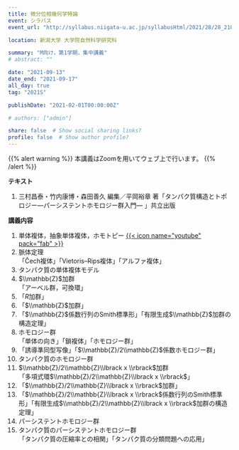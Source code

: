 ```yaml
---
title: 微分位相幾何学特論
event: シラバス
event_url: "http://syllabus.niigata-u.ac.jp/syllabusHtml/2021/28/28_210F3163_ja_JP.html"

location: 新潟大学 大学院自然科学研究科

summary: "M向け，第1学期，集中講義"
# abstract: ""

date: "2021-09-13"
date_end: "2021-09-17"
all_day: true
tag: "2021S"

publishDate: "2021-02-01T00:00:00Z"

# authors: ["admin"]

share: false  # Show social sharing links?
profile: false  # Show author profile?
---
```

{{% alert warning %}}
本講義はZoomを用いてウェブ上で行います。
{{% /alert %}}

**テキスト**

1. 三村昌泰・竹内康博・森田善久 編集／平岡裕章 著「タンパク質構造とトポロジー―パーシステントホモロジー群入門― 」共立出版

**講義内容**

1. 単体複体，抽象単体複体，ホモトピー
	[{{< icon name="youtube" pack="fab" >}}](https://youtu.be/kAvmwyo4wCc)
2. 脈体定理  
「Čech複体」「Vietoris–Rips複体」「アルファ複体」
3. タンパク質の単体複体モデル
4. $\\mathbb{Z}$加群  
「アーベル群，可換環」
5. 「$R$加群」
6. 「$\\mathbb{Z}$加群」
7. 「$\\mathbb{Z}$係数行列のSmith標準形」「有限生成$\\mathbb{Z}$加群の構造定理」
8. ホモロジー群  
「単体の向き」「鎖複体」「ホモロジー群」
9. 「誘導準同型写像」「$\\mathbb{Z}/2\\mathbb{Z}$係数ホモロジー群」
10. タンパク質のホモロジー群
11. $\\mathbb{Z}/2\\mathbb{Z}\\lbrack x \\rbrack$加群  
「多項式環$\\mathbb{Z}/2\\mathbb{Z}\\lbrack x \\rbrack$」
12. 「$\\mathbb{Z}/2\\mathbb{Z}\\lbrack x \\rbrack$加群」
13. 「$\\mathbb{Z}/2\\mathbb{Z}\\lbrack x \\rbrack$係数行列のSmith標準形」「有限生成$\\mathbb{Z}/2\\mathbb{Z}\\lbrack x \\rbrack$加群の構造定理」
14. パーシステントホモロジー群
15. タンパク質のパーシステントホモロジー群  
「タンパク質の圧縮率との相関」「タンパク質の分類問題への応用」

